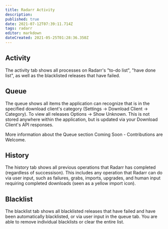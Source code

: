 ```yaml
---
title: Radarr Activity
description: 
published: true
date: 2021-07-12T07:39:11.714Z
tags: radarr
editor: markdown
dateCreated: 2021-05-25T01:28:36.350Z
---
```


## Activity

The activity tab shows all processes on Radarr's "to-do list", "have done list", as well as the blacklisted releases that have failed.

## Queue

The queue shows all items the application can recognize that is in the specified download client's category (Settings -> Download Client -> Category). To view all releases Options -> Show Unknown. This is not stored anywhere within the application, but is updated via your Download Client's API responses.

More information about the Queue section Coming Soon - Contributions are Welcome.

## History

The history tab shows all previous operations that Radarr has completed (regardless of successison).  This includes any operation that Radarr can do via user input, such as failures, grabs, imports, upgrades, and human input requiring completed downloads (seen as a yellow import icon).

## Blacklist

The blacklist tab shows all blacklisted releases that have failed and have been automatically blacklisted, or via user input in the queue tab.  You are able to remove individual blacklists or clear the entire list.
